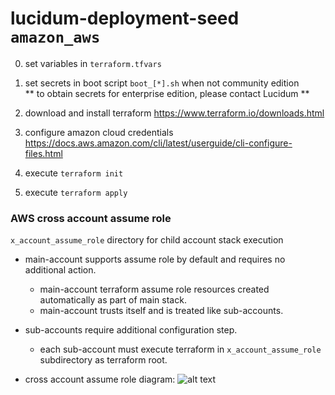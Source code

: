# lucidum-deployment-seed `amazon_aws`

0. set variables in `terraform.tfvars`

1. set secrets in boot script `boot_[*].sh` when not community edition\
   ** to obtain secrets for enterprise edition, please contact Lucidum **

2. download and install terraform https://www.terraform.io/downloads.html

3. configure amazon cloud credentials https://docs.aws.amazon.com/cli/latest/userguide/cli-configure-files.html

4. execute `terraform init`

5. execute `terraform apply`



### AWS cross account assume role

`x_account_assume_role` directory for child account stack execution

- main-account supports assume role by default and requires no additional action.
  * main-account terraform assume role resources created automatically as part of main stack.
  * main-account trusts itself and is treated like sub-accounts.

- sub-accounts require additional configuration step.
  * each sub-account must execute terraform in `x_account_assume_role` subdirectory as terraform root.

- cross account assume role diagram:
![alt text](https://github.com/LucidumInc/lucidum-deployment-seed/blob/master/assume-role.jpg?raw=true)
